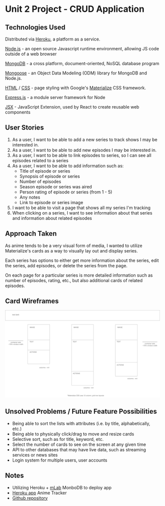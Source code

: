 # Unit 2 Project - CRUD Application

## Technologies Used
Distributed via [Heroku](https://www.heroku.com), a platform as a service. 

[Node.js](https://nodejs.org/en/) - an open source Javascript runtime environment, allowing JS code outside of a web browser

[MongoDB](https://www.mongodb.com) - a cross platform, document-oriented, NoSQL database program

[Mongoose](https://www.mongoosejs.com) - an Object Data Modeling (ODM) library for MongoDB and Node.js.

[HTML](https://developer.mozilla.org/en-US/docs/Web/HTML) / [CSS](https://developer.mozilla.org/en-US/docs/Web/CSS) - page styling with Google's [Materialize](https://materializecss.com) CSS framework.

[Express.js](https://expressjs.com) - a module server framework for Node

[JSX](https://facebook.github.io/jsx/) - JavaScript Extension, used by React to create reusable web components

## User Stories
1. As a user, I want to be able to add a new series to track shows I may be interested in.
2. As a user, I want to be able to add new episodes I may be interested in.
3. As a user, I want to be able to link episodes to series, so I can see all episodes related to a series
4. As a user, I want to be able to add information such as: 
   * Title of episode or series
   * Synopsis of episode or series
   * Number of episodes
   * Season episode or series was aired
   * Person rating of episode or series (from 1 - 5)
   * Any notes
   * Link to episode or series image
5. I want to be able to visit a page that shows all my series I'm tracking
6. When clicking on a series, I want to see information about that series and information about related episodes

## Approach Taken
As anime tends to be a very visual form of media, I wanted to utilize Materialize's cards as a way to visually lay out and display series.

Each series has options to either get more information about the series, edit the series, add episodes, or delete the series from the page. 

On each page for a particular series is more detailed information such as number of episodes, rating, etc., but also additional cards of related episodes. 

## Card Wireframes
![whiteboard](whiteboard.png)

## Unsolved Problems / Future Feature Possibilities
* Being able to sort the lists with attributes (i.e. by title, alphabetically, etc.)
* Being able to physically click/drag to move and resize cards
* Selective sort, such as for title, keyword, etc.
* Select the number of cards to see on the screen at any given time
* API to other databases that may have live data, such as streaming services or news sites
* Login system for multiple users, user accounts

## Notes
* Utilizing Heroku + [mLab](https://mlab.com) MonboDB to deploy app
* [Heroku app](https://mae-unit2project.herokuapp.com/anime) Anime Tracker
* [Github repository](https://github.com/timrager/unit2project)